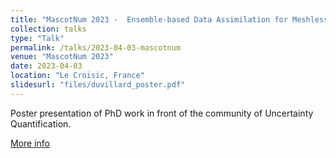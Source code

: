 ```yaml
---
title: "MascotNum 2023 -  Ensemble-based Data Assimilation for Meshless Simulations"
collection: talks
type: "Talk"
permalink: /talks/2023-04-03-mascotnum
venue: "MascotNum 2023"
date: 2023-04-03
location: "Le Croisic, France"
slidesurl: "files/duvillard_poster.pdf"
---
```


Poster presentation of PhD work in front of the community of Uncertainty Quantification.

[More info](https://mascotnum2023.sciencesconf.org/data/mascotnum2023_poster_abstracts_I.pdf)